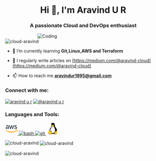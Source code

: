 <h1 align="center">Hi 👋, I'm Aravind U R</h1>
<h3 align="center">A passionate Cloud and DevOps enthusiast</h3>
<img align="right" alt="Coding" width="400" src="https://camo.githubusercontent.com/2366b34bb903c09617990fb5fff4622f3e941349e846ddb7e73df872a9d21233/68747470733a2f2f63646e2e6472696262626c652e636f6d2f75736572732f3733303730332f73637265656e73686f74732f363538313234332f6176656e746f2e676966">



<p align="left"> <img src="https://komarev.com/ghpvc/?username=cloud-aravind&label=Profile%20views&color=0e75b6&style=flat" alt="cloud-aravind" /> </p>

- 🌱 I’m currently learning **Git,Linux,AWS and Terraform**

- 📝 I regularly write articles on [https://medium.com/@aravind-cloud](https://medium.com/@aravind-cloud)

- 📫 How to reach me **aravindur1995@gmail.com**

<h3 align="left">Connect with me:</h3>
<p align="left">
<a href="https://linkedin.com/in/aravind u r" target="blank"><img align="center" src="https://raw.githubusercontent.com/rahuldkjain/github-profile-readme-generator/master/src/images/icons/Social/linked-in-alt.svg" alt="aravind u r" height="30" width="40" /></a>
<a href="https://medium.com/@aravind u r" target="blank"><img align="center" src="https://raw.githubusercontent.com/rahuldkjain/github-profile-readme-generator/master/src/images/icons/Social/medium.svg" alt="@aravind u r" height="30" width="40" /></a>
</p>

<h3 align="left">Languages and Tools:</h3>
<p align="left"> <a href="https://aws.amazon.com" target="_blank" rel="noreferrer"> <img src="https://raw.githubusercontent.com/devicons/devicon/master/icons/amazonwebservices/amazonwebservices-original-wordmark.svg" alt="aws" width="40" height="40"/> </a> <a href="https://www.gnu.org/software/bash/" target="_blank" rel="noreferrer"> <img src="https://www.vectorlogo.zone/logos/gnu_bash/gnu_bash-icon.svg" alt="bash" width="40" height="40"/> </a> <a href="https://git-scm.com/" target="_blank" rel="noreferrer"> <img src="https://www.vectorlogo.zone/logos/git-scm/git-scm-icon.svg" alt="git" width="40" height="40"/> </a> <a href="https://www.linux.org/" target="_blank" rel="noreferrer"> <img src="https://raw.githubusercontent.com/devicons/devicon/master/icons/linux/linux-original.svg" alt="linux" width="40" height="40"/> </a> </p>

<p><img align="left" src="https://github-readme-stats.vercel.app/api/top-langs?username=cloud-aravind&show_icons=true&locale=en&layout=compact" alt="cloud-aravind" /></p>

<p>&nbsp;<img align="center" src="https://github-readme-stats.vercel.app/api?username=cloud-aravind&show_icons=true&locale=en" alt="cloud-aravind" /></p>

<p><img align="center" src="https://github-readme-streak-stats.herokuapp.com/?user=cloud-aravind&" alt="cloud-aravind" /></p>
